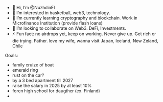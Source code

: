 - 👋 Hi, I’m @NuzhdinEI
- 👀 I’m interested in basketball, web3, technology.
- 🌱 I’m currently learning cryptography and blockchain. Work in Microfinance Institution (provide flash loans)
- 💞️ I’m looking to collaborate on Web3. DeFi, Investments.
- ⚡ Fun fact: no airdrops yet, keep on working. Never give up. Get rich or die trying. Father. love my wife, wanna visit Japan, Iceland, New Zeland, Chile

Goals:
- family cruize of boat
- emerald ring
- rust on the car?
- by a 3 bed apartment till 2027
- raise the salary in 2025 by at least 10%
- foren high school for daugther (ex. Finland)
-  

<!---
NuzhdinEI/NuzhdinEI is a ✨ special ✨ repository because its `README.md` (this file) appears on your GitHub profile.
You can click the Preview link to take a look at your changes.
--->
